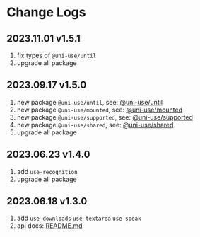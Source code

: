 # Change Logs

## 2023.11.01 v1.5.1

1. fix types of `@uni-use/until`
2. upgrade all package

## 2023.09.17 v1.5.0

1. new package `@uni-use/until`, see: [@uni-use/until](https://github.com/saqqdy/uni-use/tree/master/packages/utils/until)
2. new package `@uni-use/mounted`, see: [@uni-use/mounted](https://github.com/saqqdy/uni-use/tree/master/packages/utils/mounted)
3. new package `@uni-use/supported`, see: [@uni-use/supported](https://github.com/saqqdy/uni-use/tree/master/packages/utils/supported)
4. new package `@uni-use/shared`, see: [@uni-use/shared](https://github.com/saqqdy/uni-use/tree/master/packages/utils/shared)
5. upgrade all package

## 2023.06.23 v1.4.0

1. add `use-recognition`
2. upgrade all package

## 2023.06.18 v1.3.0

1. add `use-downloads` `use-textarea` `use-speak`
2. api docs: [README.md](./README.md)
